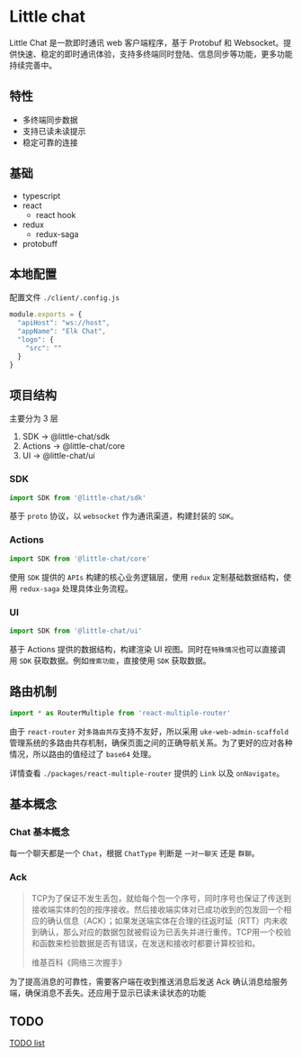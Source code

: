 # Little chat

Little Chat 是一款即时通讯 web 客户端程序，基于 Protobuf 和 Websocket。提供快速、稳定的即时通讯体验，支持多终端同时登陆、信息同步等功能，更多功能持续完善中。

## 特性

- 多终端同步数据
- 支持已读未读提示
- 稳定可靠的连接

## 基础

- typescript
- react
  - react hook
- redux
  - redux-saga
- protobuff

## 本地配置

配置文件 `./client/.config.js`

```js
module.exports = {
  "apiHost": "ws://host",
  "appName": "Elk Chat",
  "logo": {
    "src": ""
  }
}
```

## 项目结构

主要分为 3 层

1. SDK -> @little-chat/sdk
2. Actions -> @little-chat/core
3. UI -> @little-chat/ui

### SDK

```js
import SDK from '@little-chat/sdk'
```

基于 `proto` 协议，以 `websocket` 作为通讯渠道，构建封装的 `SDK`。

### Actions

```js
import SDK from '@little-chat/core'
```

使用 `SDK` 提供的 `APIs` 构建的核心业务逻辑层，使用 `redux` 定制基础数据结构，使用 `redux-saga` 处理具体业务流程。

### UI

```js
import SDK from '@little-chat/ui'
```

基于 Actions 提供的数据结构，构建渲染 UI 视图。同时在`特殊情况`也可以直接调用 `SDK` 获取数据。例如`搜索功能`，直接使用 `SDK` 获取数据。

## 路由机制

```js
import * as RouterMultiple from 'react-multiple-router'
```

由于 `react-router` 对`多路由共存`支持不友好，所以采用 `uke-web-admin-scaffold` 管理系统的多路由共存机制，确保页面之间的正确导航关系。为了更好的应对各种情况，所以路由的值经过了 `base64` 处理。

详情查看 `./packages/react-multiple-router` 提供的 `Link` 以及 `onNavigate`。

## 基本概念

### Chat 基本概念

每一个聊天都是一个 `Chat`，根据 `ChatType` 判断是 `一对一聊天` 还是 `群聊`。

### Ack

> TCP为了保证不发生丢包，就给每个包一个序号，同时序号也保证了传送到接收端实体的包的按序接收。然后接收端实体对已成功收到的包发回一个相应的确认信息（ACK）；如果发送端实体在合理的往返时延（RTT）内未收到确认，那么对应的数据包就被假设为已丢失并进行重传。TCP用一个校验和函数来检验数据是否有错误，在发送和接收时都要计算校验和。
>
> 维基百科《网络三次握手》

为了提高消息的可靠性，需要客户端在收到推送消息后发送 Ack 确认消息给服务端，确保消息不丢失。还应用于显示已读未读状态的功能

## TODO

[TODO list](./docs/todo.md)
